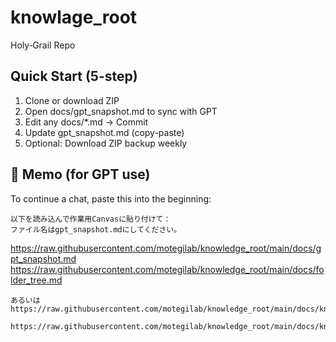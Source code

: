 # knowlage_root
Holy‑Grail Repo

## Quick Start (5-step)
1. Clone or download ZIP
2. Open docs/gpt_snapshot.md to sync with GPT
3. Edit any docs/*.md → Commit
4. Update gpt_snapshot.md (copy-paste)
5. Optional: Download ZIP backup weekly

## 🧠 Memo (for GPT use)
To continue a chat, paste this into the beginning:
```
以下を読み込んで作業用Canvasに貼り付けて：
ファイル名はgpt_snapshot.mdにしてください。
```
https://raw.githubusercontent.com/motegilab/knowledge_root/main/docs/gpt_snapshot.md
https://raw.githubusercontent.com/motegilab/knowledge_root/main/docs/folder_tree.md
```
あるいは
https://raw.githubusercontent.com/motegilab/knowledge_root/main/docs/knowledge_progress_memo_min.md

https://raw.githubusercontent.com/motegilab/knowledge_root/main/docs/knowledge_local_rag_tasks_min.md
